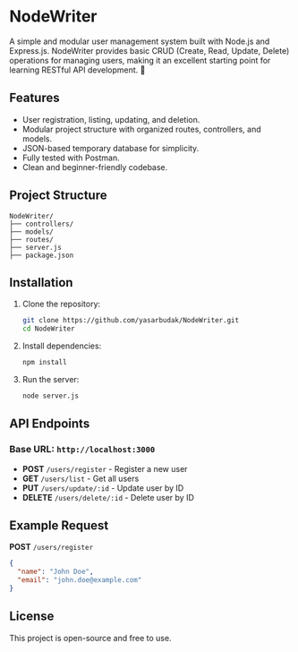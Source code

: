 # NodeWriter

A simple and modular user management system built with Node.js and Express.js. NodeWriter provides basic CRUD (Create, Read, Update, Delete) operations for managing users, making it an excellent starting point for learning RESTful API development. 🚀

## Features
- User registration, listing, updating, and deletion.
- Modular project structure with organized routes, controllers, and models.
- JSON-based temporary database for simplicity.
- Fully tested with Postman.
- Clean and beginner-friendly codebase.

## Project Structure
```
NodeWriter/
├── controllers/
├── models/
├── routes/
├── server.js
├── package.json
```

## Installation

1. Clone the repository:
   ```bash
   git clone https://github.com/yasarbudak/NodeWriter.git
   cd NodeWriter
   ```

2. Install dependencies:
   ```bash
   npm install
   ```

3. Run the server:
   ```bash
   node server.js
   ```

## API Endpoints

### Base URL: `http://localhost:3000`

- **POST** `/users/register` - Register a new user
- **GET** `/users/list` - Get all users
- **PUT** `/users/update/:id` - Update user by ID
- **DELETE** `/users/delete/:id` - Delete user by ID

## Example Request

**POST** `/users/register`
```json
{
  "name": "John Doe",
  "email": "john.doe@example.com"
}
```

## License
This project is open-source and free to use.
